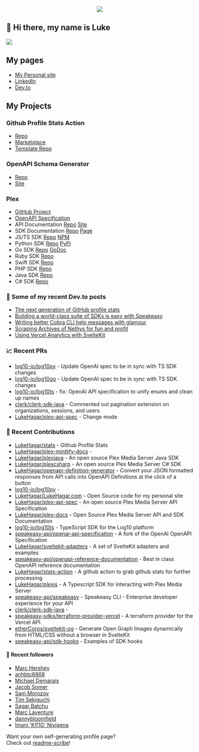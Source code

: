 <div align="center">
   <img src="https://raw.githubusercontent.com/LukeHagar/github-stats-remotion/main/out/readme.gif">
</div>

## 👋 Hi there, my name is Luke

<a href="https://hits.seeyoufarm.com"><img src="https://hits.seeyoufarm.com/api/count/incr/badge.svg?url=https%3A%2F%2Fgithub.com%2Flukehagar1212%2Fhit-counter&count_bg=%2384A1FF&title_bg=%23445DD3&icon=mocha.svg&icon_color=%23E7E7E7&title=Views&edge_flat=false"/></a>


## My pages
- [My Personal site](https://lukehagar.com/)
- [LinkedIn](https://www.linkedin.com/in/lukehagar/)
- [Dev.to](https://dev.to/lukehagar)

## My Projects

### Github Profile Stats Action
- [Repo](https://github.com/LukeHagar/stats-action)
- [Marketplace](https://github.com/marketplace/actions/profile-stats)
- [Template Repo](https://github.com/LukeHagar/stats)

### OpenAPI Schema Generator
- [Repo](https://github.com/LukeHagar/openapi-definition-generator/)
- [Site](https://oas-def-gen.lukehagar.com)

### Plex
- [GitHub Project](https://github.com/users/LukeHagar/projects/3)
- [OpenAPI Specification](https://github.com/LukeHagar/plex-api-spec)
- API Documentation [Repo](https://github.com/LukeHagar/plex-docs) [Site](https://plexapi.dev)
- SDK Documentation [Repo](https://github.com/LukeHagar/plex-sdk-docs) [Page](https://plexapi.dev/sdk-docs)
- JS/TS SDK [Repo](https://github.com/LukeHagar/plexjs) [NPM](https://www.npmjs.com/package/@lukehagar/plexjs)
- Python SDK [Repo](https://github.com/LukeHagar/plexpy) [PyPi](https://pypi.org/project/plex-api-client/)
- Go SDK [Repo](https://github.com/LukeHagar/plexgo) [GoDoc](https://pkg.go.dev/github.com/LukeHagar/plexgo)
- Ruby SDK [Repo](https://github.com/LukeHagar/plexruby)
- Swift SDK [Repo](https://github.com/LukeHagar/plexswift)
- PHP SDK [Repo](https://github.com/LukeHagar/plexphp)
- Java SDK [Repo](https://github.com/LukeHagar/plexjava)
- C# SDK [Repo](https://github.com/LukeHagar/plexcsharp)


### 📜 Some of my recent Dev.to posts

- [The next generation of GitHub profile stats](https://dev.to/lukehagar/the-next-generation-of-github-profile-stats-1nh8)
- [Building a world-class suite of SDKs is easy with Speakeasy](https://dev.to/lukehagar/building-a-world-class-suite-of-sdks-is-easy-with-speakeasy-37ba)
- [Writing better Cobra CLI help messages with glamour](https://dev.to/lukehagar/writing-better-cobra-cli-help-messages-with-glamour-1525)
- [Scraping Archives of Nethys for fun and profit](https://dev.to/lukehagar/scraping-archives-of-nethys-for-fun-and-profit-3ll3)
- [Using Vercel Analytics with SvelteKit](https://dev.to/lukehagar/using-vercel-analytics-with-sveltekit-381j)

### 📈 Recent PRs

- [log10-io/log10py](https://github.com/log10-io/log10py/pull/3) - Update OpenAI spec to be in sync with TS SDK changes
- [log10-io/log10go](https://github.com/log10-io/log10go/pull/3) - Update OpenAI spec to be in sync with TS SDK changes
- [log10-io/log10ts](https://github.com/log10-io/log10ts/pull/10) - fix: OpenAI API specification to unify enums and clean up names
- [clerk/clerk-sdk-java](https://github.com/clerk/clerk-sdk-java/pull/2) - Commented out pagination extension on organizations, sessions, and users
- [LukeHagar/plex-api-spec](https://github.com/LukeHagar/plex-api-spec/pull/22) - Change mode

### 👷 Recent Contributions

- [LukeHagar/stats](https://github.com/LukeHagar/stats) - Github Profile Stats
- [LukeHagar/plex-mintlify-docs](https://github.com/LukeHagar/plex-mintlify-docs) - 
- [LukeHagar/plexjava](https://github.com/LukeHagar/plexjava) - An open source Plex Media Server Java SDK
- [LukeHagar/plexcsharp](https://github.com/LukeHagar/plexcsharp) - An open source Plex Media Server C# SDK
- [LukeHagar/openapi-definition-generator](https://github.com/LukeHagar/openapi-definition-generator) - Convert your JSON formatted responses from API calls into OpenAPI Definitions at the click of a button
- [log10-io/log10py](https://github.com/log10-io/log10py) - 
- [LukeHagar/LukeHagar.com](https://github.com/LukeHagar/LukeHagar.com) - Open Source code for my personal site
- [LukeHagar/plex-api-spec](https://github.com/LukeHagar/plex-api-spec) - An open source Plex Media Server API Specification
- [LukeHagar/plex-docs](https://github.com/LukeHagar/plex-docs) - Open Source Plex Media Server API and SDK Documentation
- [log10-io/log10ts](https://github.com/log10-io/log10ts) - TypeScript SDK for the Log10 platform
- [speakeasy-api/openai-api-specification](https://github.com/speakeasy-api/openai-api-specification) - A fork of the OpenAI OpenAPI Specification
- [LukeHagar/sveltekit-adapters](https://github.com/LukeHagar/sveltekit-adapters) - A set of SvelteKit adapters and examples
- [speakeasy-api/openapi-reference-documentation](https://github.com/speakeasy-api/openapi-reference-documentation) - Best in class OpenAPI reference documentation
- [LukeHagar/stats-action](https://github.com/LukeHagar/stats-action) - A github action to grab github stats for further processing
- [LukeHagar/plexjs](https://github.com/LukeHagar/plexjs) - A Typescript SDK for interacting with Plex Media Server
- [speakeasy-api/speakeasy](https://github.com/speakeasy-api/speakeasy) - Speakeasy CLI - Enterprise developer experience for your API
- [clerk/clerk-sdk-java](https://github.com/clerk/clerk-sdk-java) - 
- [speakeasy-sdks/terraform-provider-vercel](https://github.com/speakeasy-sdks/terraform-provider-vercel) - A terraform provider for the Vercel API.
- [etherCorps/sveltekit-og](https://github.com/etherCorps/sveltekit-og) - Generate Open Graph Images dynamically from HTML/CSS without a browser in SvelteKit
- [speakeasy-api/sdk-hooks](https://github.com/speakeasy-api/sdk-hooks) - Examples of SDK hooks

#### 👯 Recent followers

- [Marc Hershey](https://github.com/marchershey)
- [anhbtc6868](https://github.com/anhbtc)
- [Michael Demarais](https://github.com/mikedemarais)
- [Jacob Somer](https://github.com/jacobsomer)
- [Sam Morozov](https://github.com/sammorozov)
- [Tim Sekiguchi](https://github.com/tsekiguchi)
- [Sagar Batchu](https://github.com/simplesagar)
- [Marc Laventure](https://github.com/marclave)
- [dannybloomfield](https://github.com/dannybloomfield)
- [Imani &#39;K!ΠG&#39; Niyigena ](https://github.com/ImaniAN)

Want your own self-generating profile page?   
Check out [readme-scribe](https://github.com/muesli/readme-scribe)!


